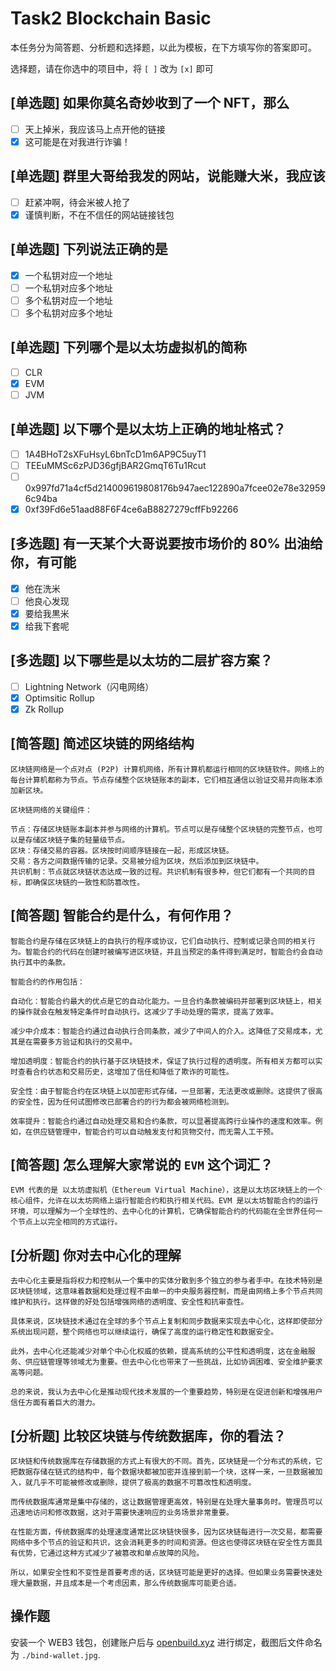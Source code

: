 # Task2 Blockchain Basic

本任务分为简答题、分析题和选择题，以此为模板，在下方填写你的答案即可。

选择题，请在你选中的项目中，将 `[ ]` 改为 `[x]` 即可

## [单选题] 如果你莫名奇妙收到了一个 NFT，那么

- [ ] 天上掉米，我应该马上点开他的链接
- [x] 这可能是在对我进行诈骗！

## [单选题] 群里大哥给我发的网站，说能赚大米，我应该

- [ ] 赶紧冲啊，待会米被人抢了
- [x] 谨慎判断，不在不信任的网站链接钱包

## [单选题] 下列说法正确的是

- [x] 一个私钥对应一个地址
- [ ] 一个私钥对应多个地址
- [ ] 多个私钥对应一个地址
- [ ] 多个私钥对应多个地址

## [单选题] 下列哪个是以太坊虚拟机的简称

- [ ] CLR
- [x] EVM
- [ ] JVM

## [单选题] 以下哪个是以太坊上正确的地址格式？

- [ ] 1A4BHoT2sXFuHsyL6bnTcD1m6AP9C5uyT1
- [ ] TEEuMMSc6zPJD36gfjBAR2GmqT6Tu1Rcut
- [ ] 0x997fd71a4cf5d214009619808176b947aec122890a7fcee02e78e329596c94ba
- [x] 0xf39Fd6e51aad88F6F4ce6aB8827279cffFb92266

## [多选题] 有一天某个大哥说要按市场价的 80% 出油给你，有可能

- [x] 他在洗米
- [ ] 他良心发现
- [x] 要给我黒米
- [x] 给我下套呢

## [多选题] 以下哪些是以太坊的二层扩容方案？

- [ ] Lightning Network（闪电网络）
- [x] Optimsitic Rollup
- [x] Zk Rollup

## [简答题] 简述区块链的网络结构

```
区块链网络是一个点对点 (P2P) 计算机网络，所有计算机都运行相同的区块链软件。网络上的每台计算机都称为节点。节点存储整个区块链账本的副本，它们相互通信以验证交易并向账本添加新区块。

区块链网络的关键组件：

节点：存储区块链账本副本并参与网络的计算机。节点可以是存储整个区块链的完整节点，也可以是存储区块链子集的轻量级节点。
区块：存储交易的容器。区块按时间顺序链接在一起，形成区块链。
交易：各方之间数据传输的记录。交易被分组为区块，然后添加到区块链中。
共识机制：节点就区块链状态达成一致的过程。共识机制有很多种，但它们都有一个共同的目标，即确保区块链的一致性和防篡改性。
```

## [简答题] 智能合约是什么，有何作用？

```
智能合约是存储在区块链上的自执行的程序或协议，它们自动执行、控制或记录合同的相关行为。智能合约的代码在创建时被编写进区块链，并且当预定的条件得到满足时，智能合约会自动执行其中的条款。

智能合约的作用包括：

自动化：智能合约最大的优点是它的自动化能力。一旦合约条款被编码并部署到区块链上，相关的操作就会在触发特定条件时自动执行。这减少了手动处理的需求，提高了效率。

减少中介成本：智能合约通过自动执行合同条款，减少了中间人的介入。这降低了交易成本，尤其是在需要多方验证和执行的交易中。

增加透明度：智能合约的执行基于区块链技术，保证了执行过程的透明度。所有相关方都可以实时查看合约状态和交易历史，这增加了信任和降低了欺诈的可能性。

安全性：由于智能合约在区块链上以加密形式存储，一旦部署，无法更改或删除。这提供了很高的安全性，因为任何试图修改已部署合约的行为都会被网络检测到。

效率提升：智能合约通过自动处理交易和合约条款，可以显著提高跨行业操作的速度和效率。例如，在供应链管理中，智能合约可以自动触发支付和货物交付，而无需人工干预。
```

## [简答题] 怎么理解大家常说的 `EVM` 这个词汇？

```
EVM 代表的是 以太坊虚拟机（Ethereum Virtual Machine），这是以太坊区块链上的一个核心组件，允许在以太坊网络上运行智能合约和执行相关代码。EVM 是以太坊智能合约的运行环境，可以理解为一个全球性的、去中心化的计算机，它确保智能合约的代码能在全世界任何一个节点上以完全相同的方式运行。
```

## [分析题] 你对去中心化的理解

```
去中心化主要是指将权力和控制从一个集中的实体分散到多个独立的参与者手中。在技术特别是区块链领域，这意味着数据和处理过程不由单一的中央服务器控制，而是由网络上多个节点共同维护和执行。这样做的好处包括增强网络的透明度、安全性和抗审查性。

具体来说，区块链技术通过在全球的多个节点上复制和同步数据来实现去中心化，这样即使部分系统出现问题，整个网络也可以继续运行，确保了高度的运行稳定性和数据安全。

此外，去中心化还能减少对单个中心化权威的依赖，提高系统的公平性和透明度，这在金融服务、供应链管理等领域尤为重要。但去中心化也带来了一些挑战，比如协调困难、安全维护要求高等问题。

总的来说，我认为去中心化是推动现代技术发展的一个重要趋势，特别是在促进创新和增强用户信任方面有着巨大的潜力。
```

## [分析题] 比较区块链与传统数据库，你的看法？

```
区块链和传统数据库在存储数据的方式上有很大的不同。首先，区块链是一个分布式的系统，它把数据存储在链式的结构中，每个数据块都被加密并连接到前一个块，这样一来，一旦数据被加入，就几乎不可能被修改或删除，提供了极高的数据不可篡改性和透明度。

而传统数据库通常是集中存储的，这让数据管理更高效，特别是在处理大量事务时。管理员可以迅速地访问和修改数据，这对于需要快速响应的业务场景非常重要。

在性能方面，传统数据库的处理速度通常比区块链快很多，因为区块链每进行一次交易，都需要网络中多个节点的验证和共识，这会消耗更多的时间和资源。但这也使得区块链在安全性方面具有优势，它通过这种方式减少了被篡改和单点故障的风险。

所以，如果安全性和不变性是首要考虑的话，区块链可能是更好的选择。但如果业务需要快速处理大量数据，并且成本是一个考虑因素，那么传统数据库可能更合适。
```

## 操作题

安装一个 WEB3 钱包，创建账户后与 [openbuild.xyz](https://openbuild.xyz/profile) 进行绑定，截图后文件命名为 `./bind-wallet.jpg`.
